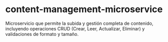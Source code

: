 # content-management-microservice
Microservicio que permite la subida y gestión completa de contenido, incluyendo operaciones CRUD (Crear, Leer, Actualizar, Eliminar) y validaciones de formato y tamaño.
